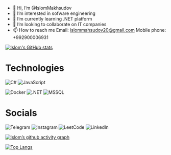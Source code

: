 - 👋 Hi, I’m @IslomMakhsudov
- 👀 I’m interested in sofware engineering
- 🌱 I’m currently learning .NET platform
- 💞️ I’m looking to collaborate on IT companies
- 📫 How to reach me Email: islommahsudov20@gmail.com Mobile phone: +992900006931

[![Islom's GitHub stats](https://github-readme-stats.vercel.app/api?username=islommakhsudov)](https://github.com/islommakhsudov/github-readme-stats)

# Technologies
![C#](https://img.shields.io/badge/C%23-239120?style=for-the-badge&logo=c-sharp&logoColor=white)
![JavaScript](https://img.shields.io/badge/JavaScript-F7DF1E?style=for-the-badge&logo=javascript&logoColor=black)

![Docker](https://img.shields.io/badge/Docker-2496ED?style=for-the-badge&logo=docker&logoColor=white) 
![.NET](https://img.shields.io/badge/.NET-512BD4?style=for-the-badge&logo=dotnet&logoColor=white) 
![MSSQL](https://img.shields.io/badge/Microsoft%20SQL%20Server-CC2927?style=for-the-badge&logo=microsoftsqlserver&logoColor=white)

# Socials
![Telegram](https://img.shields.io/badge/islommakhsudov-26A5E4?style=for-the-badge&logo=telegram&logoColor=white) 
![Instagram](https://img.shields.io/badge/islommakhsudov-E4405F?style=for-the-badge&logo=instagram&logoColor=white) 
![LeetCode](https://img.shields.io/badge/-IslomMakhsudov-FFA116?style=for-the-badge&logo=LeetCode&logoColor=black)
![LinkedIn](https://img.shields.io/badge/IslomMakhsudov-0077B5?style=for-the-badge&logo=linkedin&logoColor=white)

[![Islom’s github activity graph](https://github-readme-activity-graph.cyclic.app/graph?username=islommakhsudov&theme=react-dark)](https://github.com/islommakhsudov/github-readme-activity-graph)

[![Top Langs](https://github-readme-stats.vercel.app/api/top-langs/?username=islommakhsudov&layout=compact)](https://github.com/anuraghazra/github-readme-stats)

<!---
IslomMakhsudov/IslomMakhsudov is a ✨ special ✨ repository because its `README.md` (this file) appears on your GitHub profile.
You can click the Preview link to take a look at your changes.
--->
